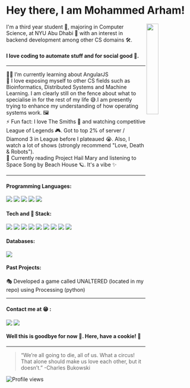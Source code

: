 # Hey there, I am Mohammed Arham! 
 <!--
# Heyy!!!, I am [Mohammed](www.arham.comingsoon)! 
:dart: I'm currently open to work and searching for Spring 2022 & Summer 2022 SWE Internship opportunities.<br>
:gear: I’m currently working on my portfolio site.<br>
-->

<img align="right" width="25%" src ="https://i.imgur.com/oIsKpXd.gif">

I'm a third year student :person_in_tuxedo:, majoring in Computer Science, at NYU Abu Dhabi :purple_heart: with an interest in backend development among other CS domains :hammer_and_wrench:. 
<!-- Check out my [website](https://heartarmy.github.io/) for further details and past experiences. ⚙️
 -->

#### I love coding to automate stuff and for social good :partying_face:. 

---


<!-- :gear: I’m currently learning AngularJS <br> -->
:man_student: I’m currently learning about AngularJS <br>
:crossed_fingers: I love exposing myself to other CS fields such as Bioinformatics, Distributed Systems and Machine Learning. I am clearly still on the fence about what to specialise in for the rest of my life 😅.I am presently trying to enhance my understanding of how operating systems work. 🖼<br> 
:zap: Fun fact: I love The Smiths :sparkling_heart: and watching competitive League of Legends :video_game:. Got to top 2% of server / Diamond 3 in League before I plateaued :sob:. Also, I watch a lot of shows (strongly recommend "Love, Death & Robots").  <br>
:book: Currently reading Project Hail Mary and listening to Space Song by Beach House 🪐. It's a vibe ✨ <br>

---

#### Programming Languages:

<p align="left">
<img src="https://img.icons8.com/color/30/000000/c-plus-plus-logo.png"/>
<img src="https://img.icons8.com/color/30/000000/c-programming.png"/>
<img src="https://img.icons8.com/color/30/000000/javascript.png"/>
<img src="https://img.icons8.com/color/30/000000/python.png"/>
<img src="https://img.icons8.com/officel/30/000000/php-logo.png"/>
</p>

#### Tech and :wrench: Stack:

<p align="left">
<img src="https://img.icons8.com/color/30/000000/html-5.png"/>
<img src="https://img.icons8.com/color/30/000000/css3.png"/>
<img src="https://img.icons8.com/plasticine/30/000000/react.png"/>
<img src="https://img.icons8.com/color/30/000000/bootstrap.png"/>
<img src="https://img.icons8.com/color/30/000000/git.png"/>
<img src="https://img.icons8.com/fluent/30/000000/visual-studio-code-2019.png"/>
<img src="https://img.icons8.com/nolan/30/heroku.png"/>
<!-- <img src="https://img.icons8.com/color/30/000000/firebase.png"/> -->
<img src="https://img.icons8.com/ios-filled/30/000000/jquery.png"/>
<img src="https://img.icons8.com/color/30/000000/linux.png"/>
<!-- <img src="https://img.icons8.com/color/30/000000/graphql.png"/> -->

</p>

#### Databases:

<p align="left">
<img src="https://img.icons8.com/color/30/000000/postgreesql.png"/>
</p>

<!-- #### DevOps:
<p align="left">

coming soon ;)

<img src="https://img.icons8.com/color/30/000000/amazon-web-services.png"/>
<img src="https://img.icons8.com/color/30/000000/kubernetes.png"/>
<img src="https://img.icons8.com/color/30/000000/docker.png"/>

</p>
 -->
 
 
 
 #### Past Projects:

:performing_arts: Developed a game called UNALTERED (located in my repo) using Processing (python)

---




#### Contact me at :grin: : 

[<img align="center" src="https://img.icons8.com/fluent/30/000000/linkedin.png"/>][linkedin]
[<img align="center" src="https://img.icons8.com/dusk/30/000000/email.png"/>][email]</br>

[linkedin]: https://www.linkedin.com/in/mohdarham/
[email]: mailto:maj596@nyu.edu

#### Well this is goodbye for now 👋. Here, have a cookie! 🍪 
---
> “We’re all going to die, all of us. What a circus! That alone should make us love each other, but it doesn’t.” -Charles Bukowski 

![Profile views](https://gpvc.arturio.dev/heartarmy)
